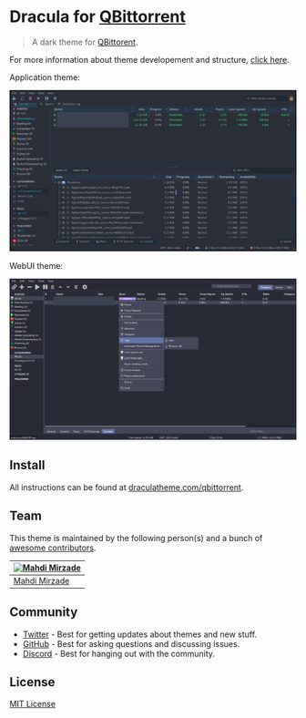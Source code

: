 # Dracula for [QBittorrent](https://www.qbittorrent.org/)

> A dark theme for [QBittorent](https://www.qbittorrent.org/).

For more information about theme developement and structure, [click here](https://github.com/MahdiMirzade/qbittorrent).

Application theme:

![Screenshot](./screenshot.png)

WebUI theme:

![WebUI Screenshot](./screenshot.webui.png)

## Install

All instructions can be found at [draculatheme.com/qbittorrent](https://draculatheme.com/qbittorrent).

## Team

This theme is maintained by the following person(s) and a bunch of [awesome contributors](https://github.com/dracula/qbittorrent/graphs/contributors).

| [![Mahdi Mirzade](https://github.com/mahdimirzade.png?size=100)](https://github.com/mahdimirzade) |
| ------------------------------------------------------------------------------------------------- |
| [Mahdi Mirzade](https://github.com/mahdimirzade)                                                  |

## Community

- [Twitter](https://twitter.com/draculatheme) - Best for getting updates about themes and new stuff.
- [GitHub](https://github.com/dracula/dracula-theme/discussions) - Best for asking questions and discussing issues.
- [Discord](https://draculatheme.com/discord-invite) - Best for hanging out with the community.

## License

[MIT License](./LICENSE)
